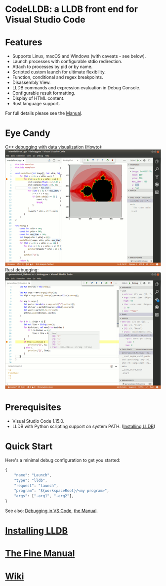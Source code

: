 CodeLLDB: a LLDB front end for Visual Studio Code
=================================================

# Features
- Supports Linux, macOS and Windows (with caveats - see below).
- Launch processes with configurable stdio redirection.
- Attach to processes by pid or by name.
- Scripted custom launch for ultimate flexibility.
- Function, conditional and regex breakpoints.
- Disassembly View.
- LLDB commands and expression evaluation in Debug Console.
- Configurable result formatting.
- Display of HTML content.
- Rust language support.

For full details please see the [Manual](MANUAL.md).

# Eye Candy

C++ debugging with data visualization ([Howto](https://github.com/vadimcn/vscode-lldb/wiki/Data-visualization)):
![source](images/plotting.png)
<br>
Rust debugging:
![source](images/source.png)

# Prerequisites
- Visual Studio Code 1.15.0.
- LLDB with Python scripting support on system PATH. ([Installing LLDB](#installing-lldb))

# Quick Start
Here's a minimal debug configuration to get you started:
```javascript
{
    "name": "Launch",
    "type": "lldb",
    "request": "launch",
    "program": "${workspaceRoot}/<my program>",
    "args": ["-arg1", "-arg2"],
}
```

See also: [Debugging in VS Code](https://code.visualstudio.com/docs/editor/debugging), [the Manual](MANUAL.md).

# [Installing LLDB](https://github.com/vadimcn/vscode-lldb/wiki/Installing-LLDB)

# [The Fine Manual](MANUAL.md)

# [Wiki](https://github.com/vadimcn/vscode-lldb/wiki)
